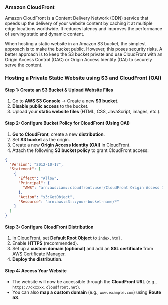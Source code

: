 ### Amazon CloudFront 
Amazon CloudFront is a Content Delivery Network (CDN) service that speeds up the delivery of your website content by caching it at multiple edge locations worldwide. It reduces latency and improves the performance of serving static and dynamic content.

When hosting a static website in an Amazon S3 bucket, the simplest approach is to make the bucket public. However, this poses security risks. A better approach is to keep the S3 bucket private and use CloudFront with an Origin Access Control (OAC) or Origin Access Identity (OAI) to securely serve the content.

### Hosting a Private Static Website using S3 and CloudFront (OAI)

#### Step 1: Create an S3 Bucket & Upload Website Files
1. Go to **AWS S3 Console** → Create a new **S3 bucket**.
2. **Disable public access** to the bucket.
3. Upload your **static website files** (HTML, CSS, JavaScript, images, etc.).

#### Step 2: Configure Bucket Policy for CloudFront (Using OAI)
1. **Go to CloudFront**, create a new **distribution**.
2. Set **S3 bucket** as the origin.
3. Create a new **Origin Access Identity (OAI)** in CloudFront.
4. Attach the following **S3 bucket policy** to grant CloudFront access:

```json
{
  "Version": "2012-10-17",
  "Statement": [
    {
      "Effect": "Allow",
      "Principal": {
        "AWS": "arn:aws:iam::cloudfront:user/CloudFront Origin Access Identity your-OAI-ID"
      },
      "Action": "s3:GetObject",
      "Resource": "arn:aws:s3:::your-bucket-name/*"
    }
  ]
}
```

#### Step 3: Configure CloudFront Distribution
1. In CloudFront, set **Default Root Object** to `index.html`.
2. Enable **HTTPS** (recommended).
3. Set up a **custom domain (optional)** and add an **SSL certificate** from AWS Certificate Manager.
4. **Deploy the distribution**.

#### Step 4: Access Your Website
- The website will now be accessible through the **CloudFront URL** (e.g., `https://dxxxxx.cloudfront.net`).
- You can also **map a custom domain** (e.g., `www.example.com`) using **Route 53**.
